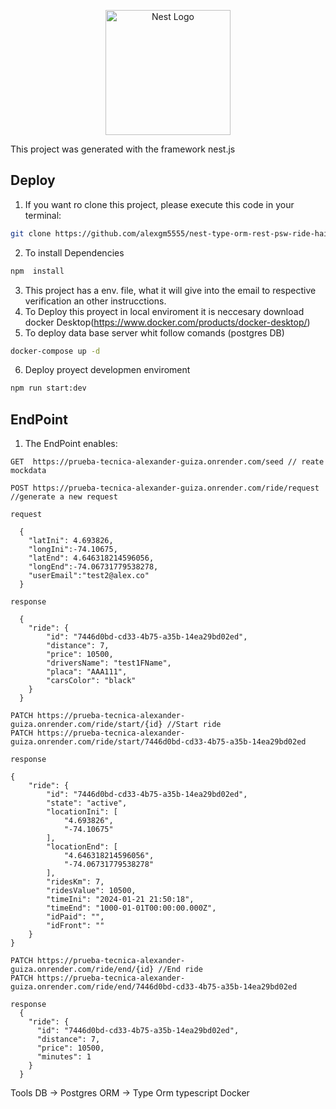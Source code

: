 
<p align="center">
  <a href="http://nestjs.com/" target="blank"><img src="https://nestjs.com/img/logo-small.svg" width="200" alt="Nest Logo" /></a>
</p>

This project was generated with the framework nest.js

## Deploy
1. If you want ro clone this project, please execute this code in your terminal:
```bash
git clone https://github.com/alexgm5555/nest-type-orm-rest-psw-ride-hailing
```
2. To install Dependencies
```bash
npm  install
```
3. This project has a env. file, what it will give into the email to respective verification an other instrucctions.
4. To Deploy this proyect in local enviroment it is neccesary download docker Desktop(https://www.docker.com/products/docker-desktop/)
5. To deploy data base server whit follow comands (postgres DB)
```bash
docker-compose up -d
```
6. Deploy proyect developmen enviroment
```bash
npm run start:dev
```


## EndPoint
1. The EndPoint enables:
```
GET  https://prueba-tecnica-alexander-guiza.onrender.com/seed // reate mockdata
```
```
POST https://prueba-tecnica-alexander-guiza.onrender.com/ride/request  //generate a new request

request

  {
    "latIni": 4.693826,
    "longIni":-74.10675,
    "latEnd": 4.646318214596056,
    "longEnd":-74.06731779538278,
    "userEmail":"test2@alex.co"
  }

response

  {
    "ride": {
        "id": "7446d0bd-cd33-4b75-a35b-14ea29bd02ed",
        "distance": 7,
        "price": 10500,
        "driversName": "test1FName",
        "placa": "AAA111",
        "carsColor": "black"
    }
  }
```
```
PATCH https://prueba-tecnica-alexander-guiza.onrender.com/ride/start/{id} //Start ride
PATCH https://prueba-tecnica-alexander-guiza.onrender.com/ride/start/7446d0bd-cd33-4b75-a35b-14ea29bd02ed

response
 
{
    "ride": {
        "id": "7446d0bd-cd33-4b75-a35b-14ea29bd02ed",
        "state": "active",
        "locationIni": [
            "4.693826",
            "-74.10675"
        ],
        "locationEnd": [
            "4.646318214596056",
            "-74.06731779538278"
        ],
        "ridesKm": 7,
        "ridesValue": 10500,
        "timeIni": "2024-01-21 21:50:18",
        "timeEnd": "1000-01-01T00:00:00.000Z",
        "idPaid": "",
        "idFront": ""
    }
}
```
```
PATCH https://prueba-tecnica-alexander-guiza.onrender.com/ride/end/{id} //End ride
PATCH https://prueba-tecnica-alexander-guiza.onrender.com/ride/end/7446d0bd-cd33-4b75-a35b-14ea29bd02ed

response
  {
    "ride": {
      "id": "7446d0bd-cd33-4b75-a35b-14ea29bd02ed",
      "distance": 7,
      "price": 10500,
      "minutes": 1
    }
  }
```
Tools
DB  -> Postgres
ORM -> Type Orm
typescript
Docker 

